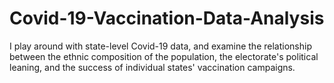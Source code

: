 # Covid-19-Vaccination-Data-Analysis

I play around with state-level Covid-19 data, and examine the relationship between the ethnic composition of the population, the electorate's political leaning, and the success of individual states' vaccination campaigns.
